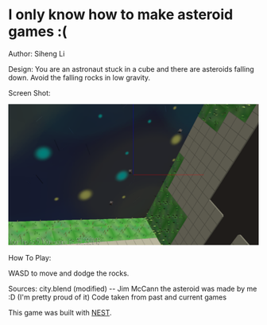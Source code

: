 # I only know how to make asteroid games :(

Author: Siheng Li

Design: You are an astronaut stuck in a cube and there are asteroids falling down.
Avoid the falling rocks in low gravity.

Screen Shot:

![Screen Shot](screenshot.png)

How To Play:

WASD to move and dodge the rocks.

Sources:
city.blend (modified) -- Jim McCann
the asteroid was made by me :D (I'm pretty proud of it)
Code taken from past and current games

This game was built with [NEST](NEST.md).

